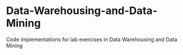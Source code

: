 # Data-Warehousing-and-Data-Mining
Code implementations for lab exercises in Data Warehousing and Data Mining
